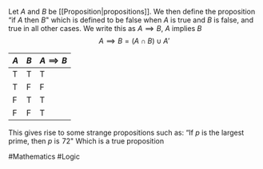 Let $A$ and $B$ be [[Proposition|propositions]]. We then define the proposition “if $A$ then $B$" which is defined to be false when $A$ is true and $B$ is false, and true in all other cases. We write this as $A\implies B$, $A$ implies $B$
$$
A\implies B=(A\cap B)\cup A'
$$

| $A$ | $B$ | $A\implies B$ |
| --- | --- | ------------- |
| T   | T   | T             |
| T   | F   | F             |
| F   | T   | T             |
| F   | F   | T             |

This gives rise to some strange propositions such as:
    “If $p$ is the largest prime, then $p$ is $\hspace{0pt}72$"
Which is a true proposition

#Mathematics #Logic 